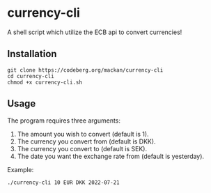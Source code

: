# currency-cli

A shell script which utilize the ECB api to convert currencies!


## Installation

```
git clone https://codeberg.org/mackan/currency-cli
cd currency-cli
chmod +x currency-cli.sh
```

## Usage

The program requires three arguments:

1. The amount you wish to convert (default is 1).
2. The currency you convert from (default is DKK).
3. The currency you convert to (default is SEK).
4. The date you want the exchange rate from (default is yesterday).

Example:
```
./currency-cli 10 EUR DKK 2022-07-21
```
